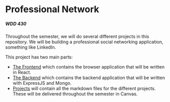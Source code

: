 # Professional Network

##### WDD 430

Throughout the semester, we will do several different projects in this repository. We will be building a professional social networking application, something like LinkedIn.

This project has two main parts:

- [The Frontend](frontend) which contains the browser application that will be written in React.
- [The Backend](backend) which contains the backend application that will be written with ExpressJS and Mongo.
- [Projects](projects) will contain all the markdown files for the different projects. These will be delivered throughout the semester in Canvas.
